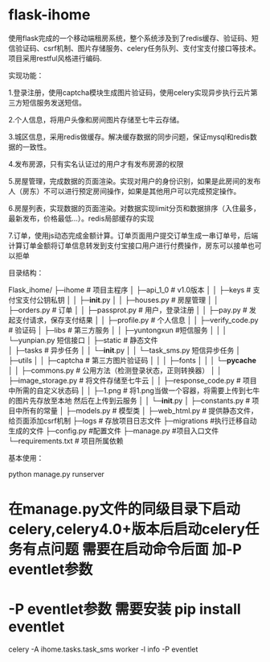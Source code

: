 # flask-ihome

使用flask完成的一个移动端租房系统，整个系统涉及到了redis缓存、验证码、短信验证码、csrf机制、图片存储服务、celery任务队列、支付宝支付接口等技术。项目采用restful风格进行编码.

实现功能：
  
  1.登录注册，使用captcha模块生成图片验证码，使用celery实现异步执行云片第三方短信服务发送短信。
  
  2.个人信息，将用户头像和房间图片存储至七牛云存储。
  
  3.城区信息，采用redis做缓存。解决缓存数据的同步问题，保证mysql和redis数据的一致性。
  
  4.发布房源，只有实名认证过的用户才有发布房源的权限
  
  5.房屋管理，完成数据的页面渲染。实现对用户的身份识别，如果是此房间的发布人（房东）不可以进行预定房间操作，如果是其他用户可以完成预定操作。
  
  6.房屋列表，实现数据的页面渲染。对数据实现limit分页和数据排序（入住最多，最新发布，价格最低...）。redis局部缓存的实现
  
  7.订单，使用js动态完成金额计算。订单页面用户提交订单生成一串订单号，后端计算订单金额将订单信息转发到支付宝接口用户进行付费操作，房东可以接单也可以拒单
  
目录结构：

  Flask_ihome/
  ├─ihome # 项目主程序
  │  ├─api_1_0  # v1.0版本
  │  │  ├─keys  # 支付宝支付公钥私钥
  │  │  ├─__init__.py 
  │  │  ├─houses.py # 房屋管理
  │  │  ├─orders.py # 订单
  │  │  ├─passprot.py # 用户，登录注册
  │  │  ├─pay.py # 发起支付请求，保存支付结果
  │  │  ├─profile.py # 个人信息
  │  │  ├─verify_code.py # 验证码
  │  ├─libs # 第三方服务
  │  │  ├─yuntongxun  #短信服务
  │  │  │  └─yunpian.py 短信接口
  │  ├─static # 静态文件  
  │  ├─tasks  # 异步任务
  │  │  └─__init__.py
  │  │  └─task_sms.py 短信异步任务
  │  ├─utils
  │  │  ├─captcha # 第三方图片验证码
  │  │  │  ├─fonts
  │  │  │  └─__pycache__
  │  │  ├─commons.py # 公用方法（检测登录状态，正则转换器）
  │  │  ├─image_storage.py # 将文件存储至七牛云
  │  │  ├─response_code.py # 项目中所需的自定义状态码
  │  │  ├─1.png # 将1.png当做一个容器，将需要上传到七牛的图片先存放至本地 然后在上传到云服务
  │  │  └─__init__.py
  │  ├─constants.py  # 项目中所有的常量
  │  ├─models.py  # 模型类
  │  ├─web_html.py  # 提供静态文件，给页面添加csrf机制
  ├─logs  # 存放项目日志文件
  ├─migrations  #执行迁移自动生成的文件
  ├─config.py  #配置文件
  ├─manage.py  #项目入口文件
  └─requirements.txt  # 项目所属依赖
    


基本使用：

  python manage.py runserver 
  # 在manage.py文件的同级目录下启动celery,celery4.0+版本后启动celery任务有点问题 需要在启动命令后面 加-P eventlet参数
  # -P eventlet参数 需要安装  pip install eventlet
  celery -A ihome.tasks.task_sms worker -l info -P eventlet
